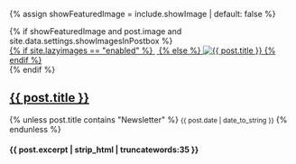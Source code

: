 {% assign showFeaturedImage = include.showImage | default: false %}

<div class="col-lg-4 col-md-6 mb-30px card-group">
    <div class="card h-100">
        {% if showFeaturedImage and post.image and site.data.settings.showImagesInPostbox %}
        <div class="maxthumb">
            <a href="{{ site.baseurl }}{{ post.url }}">       
                    {% if site.lazyimages == "enabled" %}
                        <img class="img-fluid lazyimg" src="data:image/png;base64,iVBORw0KGgoAAAANSUhEUgAAAAMAAAACCAQAAAA3fa6RAAAADklEQVR42mNkAANGCAUAACMAA2w/AMgAAAAASUVORK5CYII=" data-src="{% if post.image contains "://" %}{{ post.image }}{% else %}{{ site.baseurl }}/{{ post.image }}{% endif %}" alt="{{ post.title }}">
                    {% else %}
                        <img class="img-fluid" src="{% if post.image contains "://" %}{{ post.image }}{% else %}{{ site.baseurl }}/{{ post.image }}{% endif %}" alt="{{ post.title }}"> 
                    {% endif %}                
            </a>
        </div>
        {% endif %}
        <div class="card-body">
            <h2 class="card-title">
                <a class="text-dark" href="{{ site.baseurl }}{{ post.url }}">{{ post.title }}</a>
            </h2>
            {% unless post.title contains "Newsletter" %}
            <small class="text-muted">{{ post.date | date_to_string }}</small>
            {% endunless %}
            <h4 class="card-text mt-2">{{ post.excerpt | strip_html | truncatewords:35 }}</h4>
        </div>
    </div>
</div>